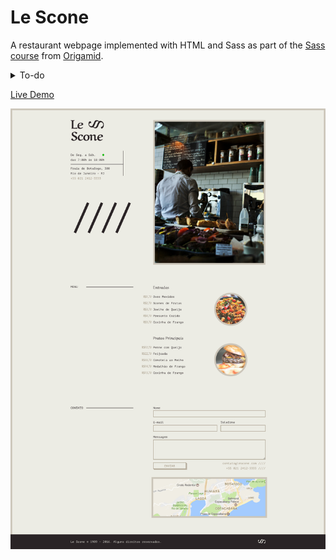 # Le Scone

A restaurant webpage implemented with HTML and Sass as part of the [Sass course](https://www.origamid.com/curso/css-com-sass/) from [Origamid](https://www.origamid.com).

<details>
<summary>To-do</summary>

   - [x] Initialize npm
   - [x] Set up a workflow automation with Gulp
      - [x] Install and configure a Sass linter
      - [x] Compile Sass and minify the CSS output
      - [x] Set up Browser-sync and file watching
      - [x] Optimize images
   - [x] Separate source files from build files (```/src``` and ```/dist``` folders) 
   - [ ] Rewrite stylesheets using BEM methodology
   - [ ] Update README
</details>

[Live Demo](https://guilhermeomt.github.io/le-scone)

[<img width="700" src="src/img/preview.jpg">
](https://guilhermeomt.github.io/le-scone)
